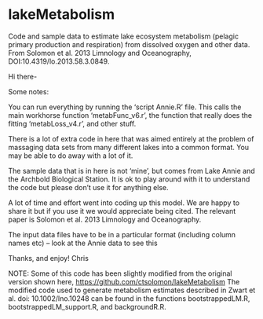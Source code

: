 # lakeMetabolism
Code and sample data to estimate lake ecosystem metabolism (pelagic primary production and respiration) from dissolved oxygen and other data. From Solomon et al. 2013 Limnology and Oceanography, DOI:10.4319/lo.2013.58.3.0849.

Hi there-

Some notes:

You can run everything by running the ‘script Annie.R’ file. This calls the main workhorse function ‘metabFunc_v6.r’, the function that really does the fitting ‘metabLoss_v4.r’, and other stuff.

There is a lot of extra code in here that was aimed entirely at the problem of massaging data sets from many different lakes into a common format. You may be able to do away with a lot of it.

The sample data that is in here is not ‘mine’, but comes from Lake Annie and the Archbold Biological Station. It is ok to play around with it to understand the code but please don’t use it for anything else.

A lot of time and effort went into coding up this model. We are happy to share it but if you use it we would appreciate being cited. The relevant paper is Solomon et al. 2013 Limnology and Oceanography.

The input data files have to be in a particular format (including column names etc) – look at the Annie data to see this

Thanks, and enjoy!
Chris

NOTE: Some of this code has been slightly modified from the original version shown here, https://github.com/ctsolomon/lakeMetabolism  The modified code used to generate metabolism estimates described in Zwart et al. doi: 10.1002/lno.10248 can be found in the functions bootstrappedLM.R, bootstrappedLM_support.R, and backgroundR.R. 
